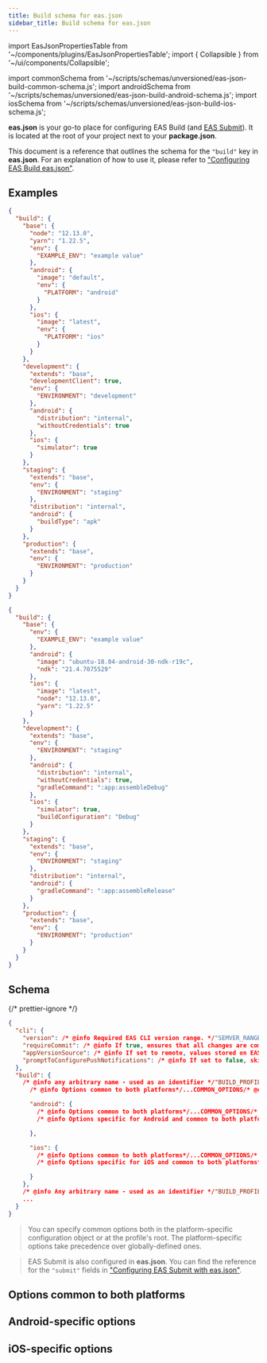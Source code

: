 ```yaml
---
title: Build schema for eas.json
sidebar_title: Build schema for eas.json
---
```


import EasJsonPropertiesTable from '~/components/plugins/EasJsonPropertiesTable';
import { Collapsible } from '~/ui/components/Collapsible';

import commonSchema from '~/scripts/schemas/unversioned/eas-json-build-common-schema.js';
import androidSchema from '~/scripts/schemas/unversioned/eas-json-build-android-schema.js';
import iosSchema from '~/scripts/schemas/unversioned/eas-json-build-ios-schema.js';

**eas.json** is your go-to place for configuring EAS Build (and [EAS Submit](/submit/eas-json.md)). It is located at the root of your project next to your **package.json**.

This document is a reference that outlines the schema for the `"build"` key in **eas.json**. For an explanation of how to use it, please refer to ["Configuring EAS Build eas.json"](/build/eas-json.md).

## Examples

<Collapsible summary="A managed project with several profiles">

```json
{
  "build": {
    "base": {
      "node": "12.13.0",
      "yarn": "1.22.5",
      "env": {
        "EXAMPLE_ENV": "example value"
      },
      "android": {
        "image": "default",
        "env": {
          "PLATFORM": "android"
        }
      },
      "ios": {
        "image": "latest",
        "env": {
          "PLATFORM": "ios"
        }
      }
    },
    "development": {
      "extends": "base",
      "developmentClient": true,
      "env": {
        "ENVIRONMENT": "development"
      },
      "android": {
        "distribution": "internal",
        "withoutCredentials": true
      },
      "ios": {
        "simulator": true
      }
    },
    "staging": {
      "extends": "base",
      "env": {
        "ENVIRONMENT": "staging"
      },
      "distribution": "internal",
      "android": {
        "buildType": "apk"
      }
    },
    "production": {
      "extends": "base",
      "env": {
        "ENVIRONMENT": "production"
      }
    }
  }
}
```

</Collapsible>

<Collapsible summary="A bare project with several profiles">

```json
{
  "build": {
    "base": {
      "env": {
        "EXAMPLE_ENV": "example value"
      },
      "android": {
        "image": "ubuntu-18.04-android-30-ndk-r19c",
        "ndk": "21.4.7075529"
      },
      "ios": {
        "image": "latest",
        "node": "12.13.0",
        "yarn": "1.22.5"
      }
    },
    "development": {
      "extends": "base",
      "env": {
        "ENVIRONMENT": "staging"
      },
      "android": {
        "distribution": "internal",
        "withoutCredentials": true,
        "gradleCommand": ":app:assembleDebug"
      },
      "ios": {
        "simulator": true,
        "buildConfiguration": "Debug"
      }
    },
    "staging": {
      "extends": "base",
      "env": {
        "ENVIRONMENT": "staging"
      },
      "distribution": "internal",
      "android": {
        "gradleCommand": ":app:assembleRelease"
      }
    },
    "production": {
      "extends": "base",
      "env": {
        "ENVIRONMENT": "production"
      }
    }
  }
}
```

</Collapsible>

## Schema

{/* prettier-ignore */}
```json
{
  "cli": {
    "version": /* @info Required EAS CLI version range. */"SEMVER_RANGE"/* @end */,
    "requireCommit": /* @info If true, ensures that all changes are committed before a build. Defaults to false. */boolean/* @end */,
    "appVersionSource": /* @info If set to remote, values stored on EAS servers will take precedense over local values. Defaults to local. */string/* @end */,
    "promptToConfigurePushNotifications": /* @info If set to false, skips Push Notifications credentials setup for EAS Build. Defaults to true. */boolean/* @end */,
  },
  "build": {
    /* @info any arbitrary name - used as an identifier */"BUILD_PROFILE_NAME_1"/* @end */: {
      /* @info Options common to both platforms*/...COMMON_OPTIONS/* @end */,

      "android": {
        /* @info Options common to both platforms*/...COMMON_OPTIONS/* @end */,
        /* @info Options specific for Android and common to both platforms*/...ANDROID_OPTIONS/* @end */

      },

      "ios": {
        /* @info Options common to both platforms*/...COMMON_OPTIONS/* @end */,
        /* @info Options specific for iOS and common to both platforms*/...IOS_OPTIONS/* @end */

      }
    },
    /* @info Any arbitrary name - used as an identifier */"BUILD_PROFILE_NAME_2"/* @end */: {},
	...
  }
}
```

> You can specify common options both in the platform-specific configuration object or at the profile's root. The platform-specific options take precedence over globally-defined ones.

> EAS Submit is also configured in **eas.json**. You can find the reference for the `"submit"` fields in ["Configuring EAS Submit with eas.json"](/submit/eas-json.md).

## Options common to both platforms

<EasJsonPropertiesTable schema={commonSchema}/>

## Android-specific options

<EasJsonPropertiesTable schema={androidSchema}/>

## iOS-specific options

<EasJsonPropertiesTable schema={iosSchema}/>
